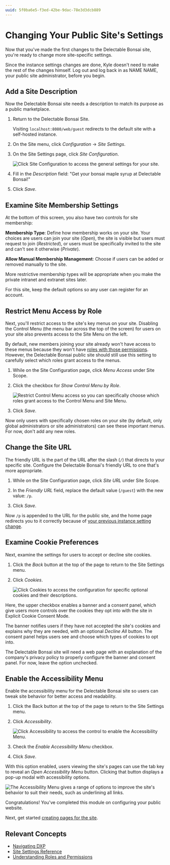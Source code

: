 ```yaml
---
uuid: 5f0ba6e5-f3ed-42be-9dac-78e3d3dcb889
---
```

# Changing Your Public Site's Settings

Now that you've made the first changes to the Delectable Bonsai site, you're ready to change more site-specific settings.

Since the instance settings changes are done, Kyle doesn't need to make the rest of the changes himself. Log out and log back in as NAME NAME, your public site administrator, before you begin.

<!-- TODO: update with the actual public site administrator's name once it's been added to the imported users -->

## Add a Site Description

Now the Delectable Bonsai site needs a description to match its purpose as a public marketplace.

1. Return to the Delectable Bonsai Site.

   Visiting `localhost:8080/web/guest` redirects to the default site with a self-hosted instance.

1. On the Site menu, click *Configuration* &rarr; *Site Settings*.

1. On the Site Settings page, click *Site Configuration*.

   ![Click Site Configuration to access the general settings for your site.](./changing-your-public-sites-settings/images/01.png)

1. Fill in the *Description* field: "Get your bonsai maple syrup at Delectable Bonsai!"

1. Click *Save*.

## Examine Site Membership Settings

At the bottom of this screen, you also have two controls for site membership:

**Membership Type**: Define how membership works on your site. Your choices are users can join your site (*Open*), the site is visible but users must request to join (*Restricted*), or users must be specifically invited to the site and can't see it otherwise (*Private*).

**Allow Manual Membership Management**: Choose if users can be added or removed manually to the site.

More restrictive membership types will be appropriate when you make the private intranet and extranet sites later.

For this site, keep the default options so any user can register for an account. 

## Restrict Menu Access by Role

Next, you'll restrict access to the site's key menus on your site. Disabling the Control Menu (the menu bar across the top of the screen) for users on your site also prevents access to the Site Menu on the left.

By default, new members joining your site already won't have access to these menus because they won't have [roles with those permissions](https://learn.liferay.com/web/guest/w/dxp/users-and-permissions/roles-and-permissions/understanding-roles-and-permissions). However, the Delectable Bonsai public site should still use this setting to carefully select which roles grant access to the menus.

1. While on the Site Configuration page, click *Menu Access* under Site Scope.

1. Click the checkbox for *Show Control Menu by Role*.

   ![Restrict Control Menu access so you can specifically choose which roles grant access to the Control Menu and Site Menu.](./changing-your-public-sites-settings/images/02.png)

1. Click *Save*.

Now only users with specifically chosen roles on your site (by default, only global administrators or site administrators) can see these important menus. For now, don't add any new roles.

## Change the Site URL

The friendly URL is the part of the URL after the slash (`/`) that directs to your specific site. Configure the Delectable Bonsai's friendly URL to one that's more appropriate.

1. While on the Site Configuration page, click *Site URL* under Site Scope.

1. In the *Friendly URL* field, replace the default value (`/guest`) with the new value: `/p`.

1. Click *Save*.

Now `/p` is appended to the URL for the public site, and the home page redirects you to it correctly because of [your previous instance setting change](./changing-the-default-sites-name-and-logo.md#change-other-important-instance-settings).

## Examine Cookie Preferences

Next, examine the settings for users to accept or decline site cookies.

1. Click the *Back* button at the top of the page to return to the Site Settings menu.

1. Click *Cookies*.

   ![Click Cookies to access the configuration for specific optional cookies and their descriptions.](./changing-your-public-sites-settings/images/03.png)

Here, the upper checkbox enables a banner and a consent panel, which give users more controls over the cookies they opt into with the site in Explicit Cookie Consent Mode.

The banner notifies users if they have not accepted the site's cookies and explains why they are needed, with an optional *Decline All* button. The consent panel helps users see and choose which types of cookies to opt into.

The Delectable Bonsai site will need a web page with an explanation of the company's privacy policy to properly configure the banner and consent panel. For now, leave the option unchecked.

## Enable the Accessibility Menu

Enable the accessibility menu for the Delectable Bonsai site so users can tweak site behavior for better access and readability.

1. Click the Back button at the top of the page to return to the Site Settings menu.

1. Click *Accessibility*.

   ![Click Accessibility to access the control to enable the Accessibility Menu.](./changing-your-public-sites-settings/images/04.png)

1. Check the *Enable Accessibility Menu* checkbox.

1. Click *Save*.

With this option enabled, users viewing the site's pages can use the tab key to reveal an *Open Accessibility Menu* button. Clicking that button displays a pop-up modal with accessibility options.

![The Accessibility Menu gives a range of options to improve the site's behavior to suit their needs, such as underlining all links.](./changing-your-public-sites-settings/images/05.png)

Congratulations! You've completed this module on configuring your public website.

Next, get started [creating pages for the site](../creating-pages.md).

## Relevant Concepts

* [Navigating DXP](https://learn.liferay.com/web/guest/w/dxp/getting-started/navigating-dxp)
* [Site Settings Reference](https://learn.liferay.com/web/guest/w/dxp/site-building/site-settings/site-settings-ui-reference)
* [Understanding Roles and Permissions](https://learn.liferay.com/web/guest/w/dxp/users-and-permissions/roles-and-permissions/understanding-roles-and-permissions)
